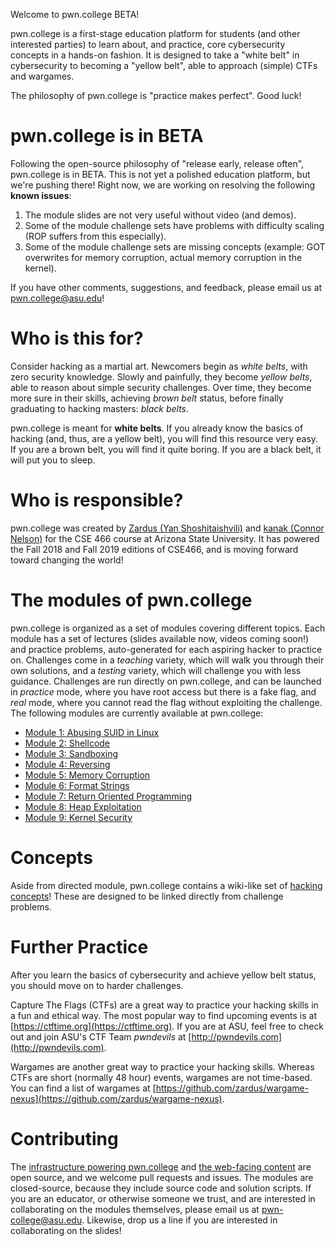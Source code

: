 Welcome to pwn.college BETA!

pwn.college is a first-stage education platform for students (and other interested parties) to learn about, and practice, core cybersecurity concepts in a hands-on fashion.
It is designed to take a "white belt" in cybersecurity to becoming a "yellow belt", able to approach (simple) CTFs and wargames.

The philosophy of pwn.college is "practice makes perfect".
Good luck!

# pwn.college is in BETA

Following the open-source philosophy of "release early, release often", pwn.college is in BETA.
This is not yet a polished education platform, but we're pushing there!
Right now, we are working on resolving the following **known issues**:

1. The module slides are not very useful without video (and demos).
2. Some of the module challenge sets have problems with difficulty scaling (ROP suffers from this especially).
3. Some of the module challenge sets are missing concepts (example: GOT overwrites for memory corruption, actual memory corruption in the kernel).

If you have other comments, suggestions, and feedback, please email us at [pwn.college@asu.edu](mailto:pwn.college@asu.edu)!

# Who is this for?

Consider hacking as a martial art.
Newcomers begin as _white belts_, with zero security knowledge.
Slowly and painfully, they become _yellow belts_, able to reason about simple security challenges.
Over time, they become more sure in their skills, achieving _brown belt_ status, before finally graduating to hacking masters: _black belts_.

pwn.college is meant for **white belts**.
If you already know the basics of hacking (and, thus, are a yellow belt), you will find this resource very easy.
If you are a brown belt, you will find it quite boring.
If you are a black belt, it will put you to sleep.

# Who is responsible?

pwn.college was created by [Zardus (Yan Shoshitaishvili)](http://yancomm.net) and [kanak (Connor Nelson)](https://connornelson.com) for the CSE 466 course at Arizona State University.
It has powered the Fall 2018 and Fall 2019 editions of CSE466, and is moving forward toward changing the world!

# The modules of pwn.college

pwn.college is organized as a set of modules covering different topics.
Each module has a set of lectures (slides available now, videos coming soon!) and practice problems, auto-generated for each aspiring hacker to practice on.
Challenges come in a _teaching_ variety, which will walk you through their own solutions, and a _testing_ variety, which will challenge you with less guidance.
Challenges are run directly on pwn.college, and can be launched in _practice_ mode, where you have root access but there is a fake flag, and _real_ mode, where you cannot read the flag without exploiting the challenge.
The following modules are currently available at pwn.college:

- [Module 1: Abusing SUID in Linux](modules/suid)
- [Module 2: Shellcode](modules/shellcode)
- [Module 3: Sandboxing](modules/sandbox)
- [Module 4: Reversing](modules/reversing)
- [Module 5: Memory Corruption](modules/pwning)
- [Module 6: Format Strings](modules/fmt)
- [Module 7: Return Oriented Programming](modules/rop)
- [Module 8: Heap Exploitation](modules/heap)
- [Module 9: Kernel Security](modules/kernel)

# Concepts

Aside from directed module, pwn.college contains a wiki-like set of [hacking concepts](concepts)!
These are designed to be linked directly from challenge problems.

# Further Practice

After you learn the basics of cybersecurity and achieve yellow belt status, you should move on to harder challenges.

Capture The Flags (CTFs) are a great way to practice your hacking skills in a fun and ethical way.
The most popular way to find upcoming events is at [https://ctftime.org](https://ctftime.org).
If you are at ASU, feel free to check out and join ASU's CTF Team _pwndevils_ at [http://pwndevils.com](http://pwndevils.com).

Wargames are another great way to practice your hacking skills.
Whereas CTFs are short (normally 48 hour) events, wargames are not time-based.
You can find a list of wargames at [https://github.com/zardus/wargame-nexus](https://github.com/zardus/wargame-nexus).

# Contributing

The [infrastructure powering pwn.college](https://github.com/pwn-college/pwn-college) and [the web-facing content](https://github.com/pwn-college/pwn-college.github.io) are open source, and we welcome pull requests and issues.
The modules are closed-source, because they include source code and solution scripts.
If you are an educator, or otherwise someone we trust, and are interested in collaborating on the modules themselves, please email us at [pwn-college@asu.edu](mailto:pwn-college@asu.edu).
Likewise, drop us a line if you are interested in collaborating on the slides!
